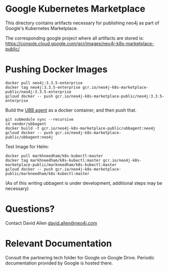 # Google Kubernetes Marketplace

This directory contains artifacts necessary for publishing neo4j as part of Google's Kubernetes Marketplace.

The corresponding google project where all artifacts are stored is:
https://console.cloud.google.com/gcr/images/neo4j-k8s-marketplace-public/

# Pushing Docker Images

```
docker pull neo4j:3.3.5-enterprise
docker tag neo4j:3.3.5-enterprise gcr.io/neo4j-k8s-marketplace-public/neo4j:3.3.5-enterprise
gcloud docker -- push gcr.io/neo4j-k8s-marketplace-public/neo4j:3.3.5-enterprise
```

Build the [UBB agent](https://github.com/GoogleCloudPlatform/ubbagent) as a
docker container, and then push that.

```
git submodule sync --recursive
cd vendor/ubbagent
docker build -t gcr.io/neo4j-k8s-marketplace-public/ubbagent:neo4j
gcloud docker -- push gcr.io/neo4j-k8s-marketplace-public/ubbagent:neo4j
```

Test Image for Helm:

```
docker pull markhneedham/k8s-kubectl:master
docker tag markhneedham/k8s-kubectl:master gcr.io/neo4j-k8s-marketplace-public/markneedham/k8s-kubectl:master
gcloud docker -- push gcr.io/neo4j-k8s-marketplace-public/markneedham/k8s-kubectl:master
```

(As of this writing ubbagent is under development, additional steps may be
necessary) 

# Questions?

Contact David Allen <david.allen@neo4j.com>

# Relevant Documentation

Consult the partnering tech folder for Google on Google Drive.  Periodic documentation provided by Google is hosted there.
